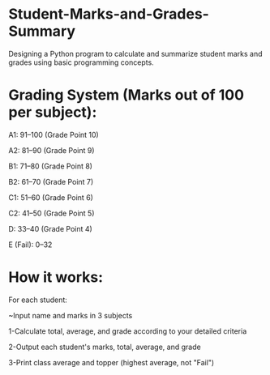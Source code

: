 # Student-Marks-and-Grades-Summary

Designing a Python program to calculate and summarize student marks and grades using basic  programming concepts.


# Grading System (Marks out of 100 per subject):

A1: 91–100 (Grade Point 10)

A2: 81–90 (Grade Point 9)

B1: 71–80 (Grade Point 8)

B2: 61–70 (Grade Point 7)

C1: 51–60 (Grade Point 6)

C2: 41–50 (Grade Point 5)

D: 33–40 (Grade Point 4)

E (Fail): 0–32

# How it works:

For each student:

~Input name and marks in 3 subjects

1-Calculate total, average, and grade according to your detailed criteria

2-Output each student's marks, total, average, and grade

3-Print class average and topper (highest average, not "Fail")